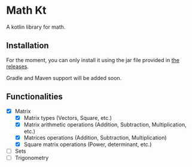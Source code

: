 # Math Kt
A kotlin library for math.

## Installation
For the moment, you can only install it using the jar file provided in [the releases](https://github.com/XibalbaM/MathKt/releases).

Gradle and Maven support will be added soon.

## Functionalities
- [x] Matrix
    - [x] Matrix types (Vectors, Square, etc.)
    - [x] Matrix arithmetic operations (Addition, Subtraction, Multiplication, etc.)
    - [x] Matrices operations (Addition, Subtraction, Multiplication)
    - [x] Square matrix operations (Power, determinant, etc.)
- [ ] Sets
- [ ] Trigonometry